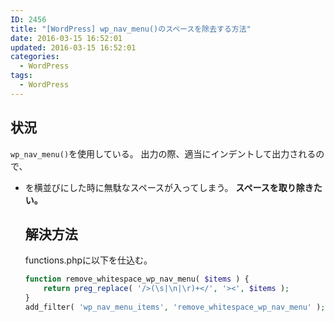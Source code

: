 ```yaml
---
ID: 2456
title: "[WordPress] wp_nav_menu()のスペースを除去する方法"
date: 2016-03-15 16:52:01
updated: 2016-03-15 16:52:01
categories:
  - WordPress
tags:
  - WordPress
---
```


<!--more-->
<h2>状況</h2>
<code>wp_nav_menu()</code>を使用している。
出力の際、適当にインデントして出力されるので、<code><ul><li></code>を横並びにした時に無駄なスペースが入ってしまう。
<b>スペースを取り除きたい。</b>

<h2>解決方法</h2>
functions.phpに以下を仕込む。

```php
function remove_whitespace_wp_nav_menu( $items ) {
    return preg_replace( '/>(\s|\n|\r)+</', '><', $items );
}
add_filter( 'wp_nav_menu_items', 'remove_whitespace_wp_nav_menu' );
```
